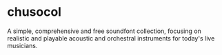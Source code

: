 # chusocol
A simple, comprehensive and free soundfont collection, focusing on realistic and playable acoustic and orchestral instruments for today's live musicians.

